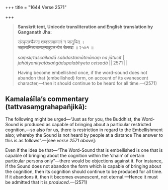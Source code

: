+++
title = "1644 Verse 2571"

+++
> **Sanskrit text, Unicode transliteration and English translation by Ganganath Jha:** 
>
> संस्कृतश्चैकदा शब्दस्तमात्मानं न जातुचित् ।  
> जहात्यनित्यतासङ्गादुपलभ्येत चेत्सदा ॥ २५७१ ॥ 
>
> *saṃskṛtaścaikadā śabdastamātmānaṃ na jātucit* \|  
> *jahātyanityatāsaṅgādupalabhyeta cetsadā* \|\| 2571 \|\| 
>
> Having become embellished once, if the word-sound does not abandon that (embellished) form, on account of its evanescent character,—then it should continue to be heard for all time.—(2571)



## Kamalaśīla’s commentary (tattvasaṃgrahapañjikā):

The following might be urged—“Just as for you, the Buddhist, the Word-Sound is produced as capable of bringing about a particular restricted cognition,—so also for us, there is restriction in regard to the Embellishment also; whereby the Sound is not heard by people at a distance The answer to this is as follows”.—[see *verse 2571 above*]:

Even if the idea be that—“The Word-Sound that is embellished is one that is capable of bringing about the cognition within the ‘chain’ of certain particular persons only”—there would be objections against it. For instance, if the Sound does not abandon the form which is capable of bringing about the cognition, then its cognition should continue to be produced for all time. If it abandons it, then it becomes evanescent, not eternal.—Hence it must be admitted that it is *produced*.—(2571)


